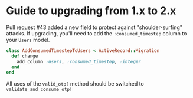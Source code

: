 # Guide to upgrading from 1.x to 2.x

Pull request #43 added a new field to protect against "shoulder-surfing" attacks. If upgrading, you'll need to add the `:consumed_timestep` column to your `Users` model.

```ruby
class AddConsumedTimestepToUsers < ActiveRecord::Migration
  def change
    add_column :users, :consumed_timestep, :integer
  end
end
```

All uses of the `valid_otp?` method should be switched to `validate_and_consume_otp!`
